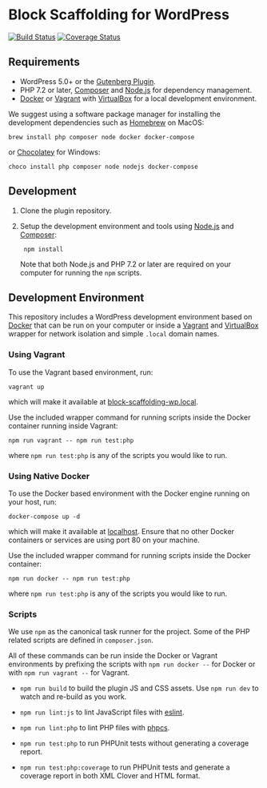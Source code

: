 # Block Scaffolding for WordPress

[![Build Status](https://travis-ci.com/xwp/block-scaffolding-wp.svg?branch=master)](https://travis-ci.com/xwp/block-scaffolding-wp)
[![Coverage Status](https://coveralls.io/repos/github/xwp/block-scaffolding-wp/badge.svg?branch=master)](https://coveralls.io/github/xwp/block-scaffolding-wp?branch=master)

## Requirements

- WordPress 5.0+ or the [Gutenberg Plugin](https://wordpress.org/plugins/gutenberg/).
- PHP 7.2 or later, [Composer](https://getcomposer.org) and [Node.js](https://nodejs.org) for dependency management.
- [Docker](https://docs.docker.com/install/) or [Vagrant](https://www.vagrantup.com) with [VirtualBox](https://www.virtualbox.org) for a local development environment.

We suggest using a software package manager for installing the development dependencies such as [Homebrew](https://brew.sh) on MacOS:

	brew install php composer node docker docker-compose

or [Chocolatey](https://chocolatey.org) for Windows:

	choco install php composer node nodejs docker-compose


## Development

1. Clone the plugin repository.

2. Setup the development environment and tools using [Node.js](https://nodejs.org) and [Composer](https://getcomposer.org):

		npm install

	Note that both Node.js and PHP 7.2 or later are required on your computer for running the `npm` scripts.

## Development Environment

This repository includes a WordPress development environment based on [Docker](https://docs.docker.com/install/) that can be run on your computer or inside a [Vagrant](https://www.vagrantup.com/) and [VirtualBox](https://www.virtualbox.org/) wrapper for network isolation and simple `.local` domain names.

### Using Vagrant

To use the Vagrant based environment, run:

	vagrant up

which will make it available at [block-scaffolding-wp.local](http://block-scaffolding-wp.local).

Use the included wrapper command for running scripts inside the Docker container running inside Vagrant:

	npm run vagrant -- npm run test:php

where `npm run test:php` is any of the scripts you would like to run.


### Using Native Docker

To use the Docker based environment with the Docker engine running on your host, run:

	docker-compose up -d

which will make it available at [localhost](http://localhost). Ensure that no other Docker containers or services are using port 80 on your machine.

Use the included wrapper command for running scripts inside the Docker container:

	npm run docker -- npm run test:php

where `npm run test:php` is any of the scripts you would like to run.


### Scripts

We use `npm` as the canonical task runner for the project. Some of the PHP related scripts are defined in `composer.json`.

All of these commands can be run inside the Docker or Vagrant environments by prefixing the scripts with `npm run docker --` for Docker or with `npm run vagrant --` for Vagrant.

- `npm run build` to build the plugin JS and CSS assets. Use `npm run dev` to watch and re-build as you work.

- `npm run lint:js` to lint JavaScript files with [eslint](https://eslint.org/).

- `npm run lint:php` to lint PHP files with [phpcs](https://github.com/squizlabs/PHP_CodeSniffer).

- `npm run test:php` to run PHPUnit tests without generating a coverage report.

- `npm run test:php:coverage` to run PHPUnit tests and generate a coverage report in both XML Clover and HTML format.
